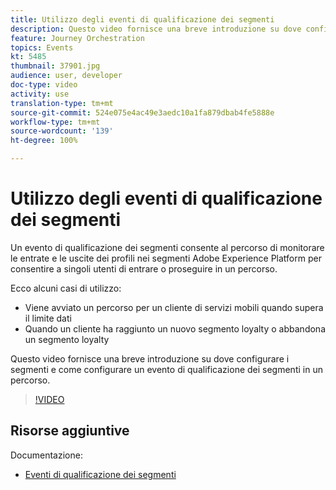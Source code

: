 ```yaml
---
title: Utilizzo degli eventi di qualificazione dei segmenti
description: Questo video fornisce una breve introduzione su dove configurare i segmenti e come configurare un evento di qualificazione dei segmenti in un percorso.
feature: Journey Orchestration
topics: Events
kt: 5485
thumbnail: 37901.jpg
audience: user, developer
doc-type: video
activity: use
translation-type: tm+mt
source-git-commit: 524e075e4ac49e3aedc10a1fa879dbab4fe5888e
workflow-type: tm+mt
source-wordcount: '139'
ht-degree: 100%

---
```



# Utilizzo degli eventi di qualificazione dei segmenti

Un evento di qualificazione dei segmenti consente al percorso di monitorare le entrate e le uscite dei profili nei segmenti Adobe Experience Platform per consentire a singoli utenti di entrare o proseguire in un percorso.

Ecco alcuni casi di utilizzo:

* Viene avviato un percorso per un cliente di servizi mobili quando supera il limite dati
* Quando un cliente ha raggiunto un nuovo segmento loyalty o abbandona un segmento loyalty

Questo video fornisce una breve introduzione su dove configurare i segmenti e come configurare un evento di qualificazione dei segmenti in un percorso.

>[!VIDEO](https://video.tv.adobe.com/v/37901?quality=12)

## Risorse aggiuntive

Documentazione:

* [Eventi di qualificazione dei segmenti](https://docs.adobe.com/content/help/it-IT/journeys/using/building-journeys/about-journey-building/events-activities/segment-qualification-events.html)
